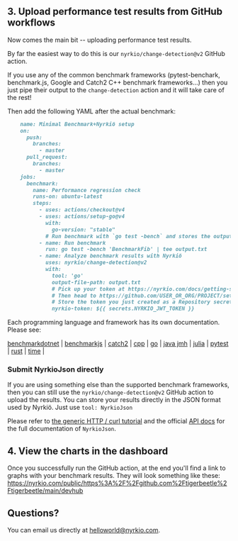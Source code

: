 ## 3. Upload performance test results from GitHub workflows

Now comes the main bit -- uploading performance test results.

By far the easiest way to do this is our `nyrkio/change-detection@v2` GitHub action.

If you use any of the common benchmark frameworks (pytest-benchark, benchmark.js, Google and Catch2 C++ benchmark frameworks...)
then you just pipe their output to the `change-detection` action and it will take care of the rest!

Then add the following YAML after the actual benchmark:

```markdown
    name: Minimal Benchmark+Nyrkiö setup
    on:
      push:
        branches:
          - master
      pull_request:
        branches:
          - master
    jobs:
      benchmark:
        name: Performance regression check
        runs-on: ubuntu-latest
        steps:
          - uses: actions/checkout@v4
          - uses: actions/setup-go@v4
            with:
              go-version: "stable"
            # Run benchmark with `go test -bench` and stores the output to a file
          - name: Run benchmark
            run: go test -bench 'BenchmarkFib' | tee output.txt
          - name: Analyze benchmark results with Nyrkiö
            uses: nyrkio/change-detection@v2
            with:
              tool: 'go'
              output-file-path: output.txt
              # Pick up your token at https://nyrkio.com/docs/getting-started
              # Then head to https://github.com/USER_OR_ORG/PROJECT/settings/secrets/actions
              # Store the token you just created as a Repository secret. We'll use the variable name `NYRKIO_JWT_TOKEN` for it below.
              nyrkio-token: ${{ secrets.NYRKIO_JWT_TOKEN }}

```
Each programming language and framework has its own documentation. Please see:

[benchmarkdotnet](https://github.com/nyrkio/change-detection/blob/master/examples/benchmarkdotnet) |
[benchmarkjs](https://github.com/nyrkio/change-detection/blob/master/examples/benchmarkjs) |
[catch2](https://github.com/nyrkio/change-detection/blob/master/examples/catch2) |
[cpp](https://github.com/nyrkio/change-detection/blob/master/examples/cpp) |
[go](https://github.com/nyrkio/change-detection/blob/master/examples/go) |
[java jmh](https://github.com/nyrkio/change-detection/blob/master/examples/java) |
[julia](https://github.com/nyrkio/change-detection/blob/master/examples/julia) |
[pytest](https://github.com/nyrkio/change-detection/blob/master/examples/pytest) |
[rust](https://github.com/nyrkio/change-detection/blob/master/examples/rust) |
[time](https://github.com/nyrkio/change-detection/blob/master/.github/workflows/time.yml) |


### Submit NyrkioJson directly

If you are using something else than the supported benchmark frameworks, then you can still use
the `nyrkio/change-detection@v2` GitHub action to upload the results. You can store your results
directly in the JSON format used by Nyrkiö. Just use `tool: NyrkioJson`

Please refer to [the generic HTTP / curl tutorial](/docs/getting-started-http) and the official
[API docs](https://nyrkio.com/openapi) for the full documentation of
`NyrkioJson`.


## 4. View the charts in the dashboard

Once you successfully run the GitHub action, at the end you'll find a link to graphs with your benchmark
results. They will look something like these: https://nyrkio.com/public/https%3A%2F%2Fgithub.com%2Ftigerbeetle%2Ftigerbeetle/main/devhub

## Questions?

You can email us directly at [helloworld@nyrkio.com](mailto:helloworld@nyrkio.com).
